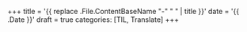 +++
title = '{{ replace .File.ContentBaseName "-" " " | title }}'
date = '{{ .Date }}'
draft = true
categories: [TIL, Translate] 
+++
